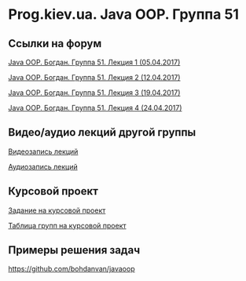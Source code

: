 Prog.kiev.ua. Java OOP. Группа 51
===

## Cсылки на форум

[Java OOP. Богдан. Группа 51. Лекция 1 (05.04.2017)](https://prog.kiev.ua/forum/index.php/topic,2868.0.html)

[Java OOP. Богдан. Группа 51. Лекция 2 (12.04.2017)](https://prog.kiev.ua/forum/index.php/topic,2874.0.html)

[Java OOP. Богдан. Группа 51. Лекция 3 (19.04.2017)](https://prog.kiev.ua/forum/index.php/topic,2881.0.html)

[Java OOP. Богдан. Группа 51. Лекция 4 (24.04.2017)](https://prog.kiev.ua/forum/index.php/topic,2891.0.html)

## Видео/аудио лекций другой группы

[Видеозапись лекций](https://mega.nz/#F!fI9ACBqB)

[Аудиозапись лекций](https://mega.nz/#F!iIUhgL5T)

## Курсовой проект

[Задание на курсовой проект](https://docs.google.com/document/d/1BD_RtdtKI4MZylI_UGOGdE8_d2CZTZnfVCWwirvSVbU/edit)

[Таблица групп на курсовой проект](https://docs.google.com/spreadsheets/d/1LCZhfHJWhvkexANX-eBt5XD4UkeVV76puk6KrjnL43E/edit)

## Примеры решения задач

https://github.com/bohdanvan/javaoop
